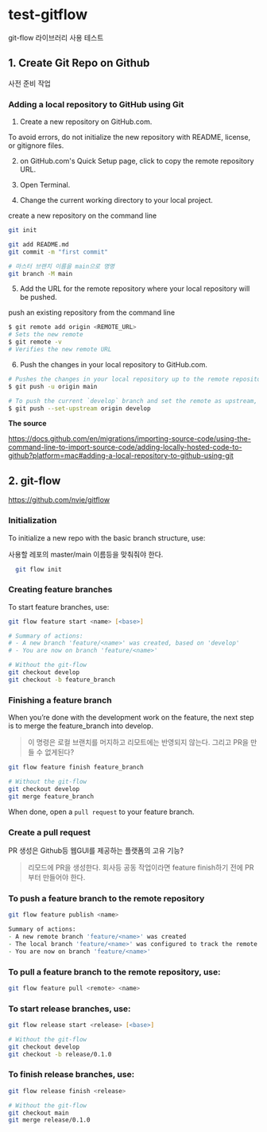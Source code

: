 test-gitflow
============

git-flow 라이브러리 사용 테스트

## 1. Create Git Repo on Github

사전 준비 작업

### Adding a local repository to GitHub using Git

1. Create a new repository on GitHub.com. 

To avoid errors, do not initialize the new repository with README, license, or gitignore files. 

2. on GitHub.com's Quick Setup page, click  to copy the remote repository URL.

3. Open Terminal.

4. Change the current working directory to your local project.

create a new repository on the command line

```zsh
git init

git add README.md
git commit -m "first commit"

# 마스터 브랜치 이름을 main으로 명명
git branch -M main
```

5. Add the URL for the remote repository where your local repository will be pushed.

push an existing repository from the command line

```zsh
$ git remote add origin <REMOTE_URL>
# Sets the new remote
$ git remote -v
# Verifies the new remote URL
```

6. Push the changes in your local repository to GitHub.com.

```zsh
# Pushes the changes in your local repository up to the remote repository you specified as the origin
$ git push -u origin main

# To push the current `develop` branch and set the remote as upstream, use
$ git push --set-upstream origin develop
```

**The source**

https://docs.github.com/en/migrations/importing-source-code/using-the-command-line-to-import-source-code/adding-locally-hosted-code-to-github?platform=mac#adding-a-local-repository-to-github-using-git


## 2. git-flow

https://github.com/nvie/gitflow

### Initialization

To initialize a new repo with the basic branch structure, use:

사용할 레포의 master/main 이름등을 맞춰줘야 한다.

```zsh
  git flow init
```

### Creating feature branches

To start feature branches, use:

```zsh
git flow feature start <name> [<base>]

# Summary of actions:
# - A new branch 'feature/<name>' was created, based on 'develop'
# - You are now on branch 'feature/<name>'

# Without the git-flow
git checkout develop
git checkout -b feature_branch
```

### Finishing a feature branch

When you’re done with the development work on the feature, the next step is to merge the feature_branch into develop.

> 이 명령은 로컬 브랜치를 머지하고 리모트에는 반영되지 않는다. 그리고 PR을 만들 수 없게된다?

```zsh
git flow feature finish feature_branch

# Without the git-flow
git checkout develop
git merge feature_branch
```

When done, open a `pull request` to your feature branch.

### Create a pull request

PR 생성은 Github등 웹GUI를 제공하는 플랫폼의 고유 기능?

> 리모드에 PR을 생성한다.
> 회사등 공동 작업이라면 feature finish하기 전에 PR부터 만들어야 한다.

### To push a feature branch to the remote repository

```zsh
git flow feature publish <name>

Summary of actions:
- A new remote branch 'feature/<name>' was created
- The local branch 'feature/<name>' was configured to track the remote branch
- You are now on branch 'feature/<name>'
```

### To pull a feature branch to the remote repository, use:

```zsh
git flow feature pull <remote> <name>
```

### To start release branches, use:

```zsh
git flow release start <release> [<base>]

# Without the git-flow
git checkout develop
git checkout -b release/0.1.0
```

### To finish release branches, use:

```zsh
git flow release finish <release>

# Without the git-flow
git checkout main
git merge release/0.1.0  
```
